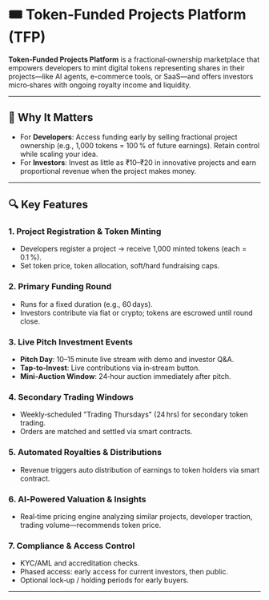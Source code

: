 # 🎟️ Token‑Funded Projects Platform (TFP)

**Token‑Funded Projects Platform** is a fractional‑ownership marketplace that empowers developers to mint digital tokens representing shares in their projects—like AI agents, e-commerce tools, or SaaS—and offers investors micro‑shares with ongoing royalty income and liquidity.

---

## 🚀 Why It Matters

- For **Developers**: Access funding early by selling fractional project ownership (e.g., 1,000 tokens = 100 % of future earnings). Retain control while scaling your idea.
- For **Investors**: Invest as little as ₹10–₹20 in innovative projects and earn proportional revenue when the project makes money.

---

## 🔍 Key Features

### 1. Project Registration & Token Minting  
- Developers register a project → receive 1,000 minted tokens (each = 0.1 %).  
- Set token price, token allocation, soft/hard fundraising caps.

### 2. Primary Funding Round  
- Runs for a fixed duration (e.g., 60 days).  
- Investors contribute via fiat or crypto; tokens are escrowed until round close.

### 3. Live Pitch Investment Events  
- **Pitch Day**: 10–15 minute live stream with demo and investor Q&A.  
- **Tap‑to‑Invest**: Live contributions via in‑stream button.  
- **Mini‑Auction Window**: 24‑hour auction immediately after pitch.

### 4. Secondary Trading Windows  
- Weekly‑scheduled "Trading Thursdays" (24 hrs) for secondary token trading.  
- Orders are matched and settled via smart contracts.

### 5. Automated Royalties & Distributions  
- Revenue triggers auto distribution of earnings to token holders via smart contract.

### 6. AI‑Powered Valuation & Insights  
- Real‑time pricing engine analyzing similar projects, developer traction, trading volume—recommends token price.

### 7. Compliance & Access Control  
- KYC/AML and accreditation checks.  
- Phased access: early access for current investors, then public.  
- Optional lock‑up / holding periods for early buyers.

---

